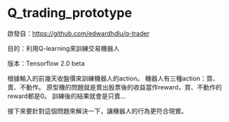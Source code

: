 # Q_trading_prototype

啟發自：https://github.com/edwardhdlu/q-trader

目的：利用Q-learning來訓練交易機器人

版本：Tensorflow 2.0 beta

根據輸入的前幾天收盤價來訓練機器人的action。
機器人有三種action：買、賣、不動作。
原型機的問題就是賣出股票後的收益當作reward，買、不動作的reward都是0。
訓練後的結果就會是只賣...


接下來要針對這個問題來解決一下，讓機器人的行為更符合現實。

